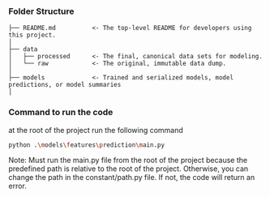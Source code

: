 ### Folder Structure

```
├── README.md          <- The top-level README for developers using this project.
│
├── data
│   ├── processed      <- The final, canonical data sets for modeling.
│   └── raw            <- The original, immutable data dump.
│
├── models             <- Trained and serialized models, model predictions, or model summaries
│

```

### Command to run the code

at the root of the project run the following command

```bash
python .\models\features\prediction\main.py
```

Note: Must run the main.py file from the root of the project because the predefined path is relative to the root of the project. Otherwise, you can change the path in the constant/path.py file. If not, the code will return an error.
